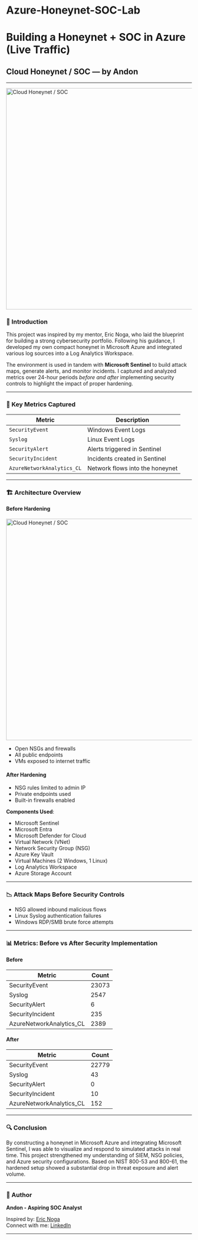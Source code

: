 # Azure-Honeynet-SOC-Lab
# Building a Honeynet + SOC in Azure (Live Traffic)  
## Cloud Honeynet / SOC — by Andon

---
<img src="https://github.com/user-attachments/assets/2f38616c-62fb-47ee-852d-b58b58e521fe" alt="Cloud Honeynet / SOC" width="600"/>



### 📘 Introduction

This project was inspired by my mentor, Eric Noga, who laid the blueprint for building a strong cybersecurity portfolio. Following his guidance, I developed my own compact honeynet in Microsoft Azure and integrated various log sources into a Log Analytics Workspace. 

The environment is used in tandem with **Microsoft Sentinel** to build attack maps, generate alerts, and monitor incidents. I captured and analyzed metrics over 24-hour periods *before and after* implementing security controls to highlight the impact of proper hardening.

---

### 🧩 Key Metrics Captured

| Metric | Description |
|--------|-------------|
| `SecurityEvent` | Windows Event Logs |
| `Syslog` | Linux Event Logs |
| `SecurityAlert` | Alerts triggered in Sentinel |
| `SecurityIncident` | Incidents created in Sentinel |
| `AzureNetworkAnalytics_CL` | Network flows into the honeynet |

---

### 🏗️ Architecture Overview

#### Before Hardening
<img src="https://github.com/user-attachments/assets/2f38616c-62fb-47ee-852d-b58b58e521fe" alt="Cloud Honeynet / SOC" width="600"/>


- Open NSGs and firewalls
- All public endpoints
- VMs exposed to internet traffic

#### After Hardening

- NSG rules limited to admin IP
- Private endpoints used
- Built-in firewalls enabled

**Components Used**:
- Microsoft Sentinel
- Microsoft Entra
- Microsoft Defender for Cloud
- Virtual Network (VNet)
- Network Security Group (NSG)
- Azure Key Vault
- Virtual Machines (2 Windows, 1 Linux)
- Log Analytics Workspace
- Azure Storage Account

---

### 📉 Attack Maps Before Security Controls

- NSG allowed inbound malicious flows
- Linux Syslog authentication failures
- Windows RDP/SMB brute force attempts

---

### 📊 Metrics: Before vs After Security Implementation

#### Before

| Metric | Count |
|--------|-------|
| SecurityEvent | 23073 |
| Syslog | 2547 |
| SecurityAlert | 6 |
| SecurityIncident | 235 |
| AzureNetworkAnalytics_CL | 2389 |

#### After

| Metric | Count |
|--------|-------|
| SecurityEvent | 22779 |
| Syslog | 43 |
| SecurityAlert | 0 |
| SecurityIncident | 10 |
| AzureNetworkAnalytics_CL | 152 |

---

### 🔍 Conclusion

By constructing a honeynet in Microsoft Azure and integrating Microsoft Sentinel, I was able to visualize and respond to simulated attacks in real time. This project strengthened my understanding of SIEM, NSG policies, and Azure security configurations. Based on NIST 800-53 and 800-61, the hardened setup showed a substantial drop in threat exposure and alert volume.

---

### 👤 Author

**Andon - Aspiring SOC Analyst**

Inspired by: [Eric Noga](https://www.linkedin.com/in/ericnoga/)  
Connect with me: [LinkedIn](https://www.linkedin.com/in/YOUR-LINK-HERE)

---

